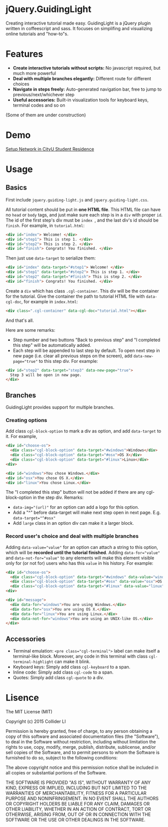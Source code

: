 # jQuery.GuidingLight

Creating interactive tutorial made easy. GuidingLight is a jQuery plugin written in coffeescript and sass. 
It focuses on simplifing and visualizing online tutorials and "how-to"s.

# Features

- **Create interactive tutorials without scripts:** No javascript required, but much more powerful
- **Deal with multiple branches elegantly:** Different route for different choices
- **Navigate in steps freely:** Auto-generated navigation bar, free to jump to previous/next/whichever step
- **Useful accessories:** Built-in visualization tools for keyboard keys, terminal codes and so on

(Some of them are under construction)

# Demo

[Setup Network in CityU Student Residence](https://lhc70000.github.io/jquery.guiding-light/demo)

# Usage

## Basics
First include `jquery.guiding-light.js` and `jquery.guiding-light.css`.

All tutorial content should be put in **one HTML file**. This HTML file can have no `head` or `body` tags, and just make sure each step is in a `div` with proper `id`. The id of the first step's div must be `index `, and the last div's id should be `finish`. For example, in `tutorial.html`:
```html
<div id="index"> Welcome! </div>
<div id="step1"> This is step 1. </div>
<div id="step2"> This is step 2. </div>
<div id="finish"> Congrats! You finished. </div>
```
Then just use `data-target` to serialize them:
```html
<div id="index" data-target="#step1"> Welcome! </div>
<div id="step1" data-target="#step2"> This is step 1. </div>
<div id="step2" data-target="#finish"> This is step 2. </div>
<div id="finish"> Congrats! You finished. </div>
```
Create a `div` which has class `.cgl-container`. This div will be the container for the tutorial. Give the container the path to tutorial HTML file with `data-cgl-doc`, for example in `index.html`:
```html
<div class=".cgl-container" data-cgl-doc="tutorial.html"></div>
```
And that's all.

Here are some remarks:
- Step number and two buttons "Back to previous step" and "I completed this step" will be automatically added.
- Each step will be appended to last step by default. To open next step in new page (i.e. clear all previous steps on the screen), add `data-new-page="true"` to this step div. For example:
```html
<div id="step2" data-target="step3" data-new-page="true">
  Step 3 will be open in new page.
</div>
```

## Branches
GuidingLight provides support for multiple branches.

### Creating options
Add class `cgl-block-option` to mark a div as option, and add `data-target` to it. For example,
```html
<div id="choose-os">
  <div class="cgl-block-option" data-target="#windows">Windows</div>
  <div class="cgl-block-option" data-target="#osx">OS X</div>
  <div class="cgl-block-option" data-target="#linux">Linux</div>
<div>

<div id="windows">You chose Windows.</div>
<div id="osx">You chose OS X.</div>
<div id="linux">You chose Linux.</div>
```
The "I completed this step" button will not be added if there are any cgl-block-option in the step div.
Remarks:
- `data-img="(url)"` for an option can add a logo for this option.
- Add a "^" before data-target will make next step open in next page. E.g. `data-target="^#osx"`
- Add `large` class in an option div can make it a larger block.

### Record user's choice and deal with multiple branches
Adding `data-value="value"` for an option can attach a string to this option, which will be **recorded until the tutorial finished**.
Adding `data-for="value"` and `data-not-for="value"` to any elements will make this element visible only for (or not for) users who has this `value` in his history.
For example:
```html
<div id="choose-os">
  <div class="cgl-block-option" data-target="#windows" data-value="windows">Windows</div>
  <div class="cgl-block-option" data-target="#osx" data-value="osx">OS X</div>
  <div class="cgl-block-option" data-target="#linux" data-value="linux">Linux</div>
<div>

<div id="message">
  <div data-for="windows">You are using Windows.</div>
  <div data-for="osx">You are using OS X.</div>
  <div data-for="linux">You are using Linux.</div>
  <div data-not-for="windows">You are using an UNIX-like OS.</div>
</div>
```

## Accessories
- Terminal emulation: `<pre class="cgl-terminal">` label can make itself a terminal-like block. Moreover, any code in this terminal with class `cgl-terminal-highlight` can make it blink.
- Keyboard keys: Simply add class `cgl-keyboard` to a span.
- Inline code: Simply add class `cgl-code` to a span.
- Quotes: Simply add class `cgl-quote` to a div.


# Lisence

The MIT License (MIT)

Copyright (c) 2015 Collider LI

Permission is hereby granted, free of charge, to any person obtaining a copy
of this software and associated documentation files (the "Software"), to deal
in the Software without restriction, including without limitation the rights
to use, copy, modify, merge, publish, distribute, sublicense, and/or sell
copies of the Software, and to permit persons to whom the Software is
furnished to do so, subject to the following conditions:

The above copyright notice and this permission notice shall be included in all
copies or substantial portions of the Software.

THE SOFTWARE IS PROVIDED "AS IS", WITHOUT WARRANTY OF ANY KIND, EXPRESS OR
IMPLIED, INCLUDING BUT NOT LIMITED TO THE WARRANTIES OF MERCHANTABILITY,
FITNESS FOR A PARTICULAR PURPOSE AND NONINFRINGEMENT. IN NO EVENT SHALL THE
AUTHORS OR COPYRIGHT HOLDERS BE LIABLE FOR ANY CLAIM, DAMAGES OR OTHER
LIABILITY, WHETHER IN AN ACTION OF CONTRACT, TORT OR OTHERWISE, ARISING FROM,
OUT OF OR IN CONNECTION WITH THE SOFTWARE OR THE USE OR OTHER DEALINGS IN THE
SOFTWARE.
